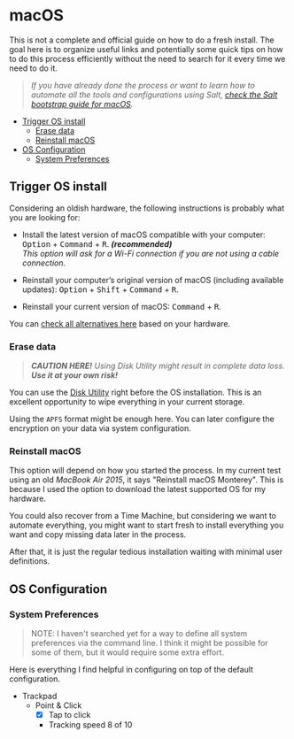 # macOS <!-- omit in toc -->

This is not a complete and official guide on how to do a fresh install. The goal here is to organize useful links and potentially some quick tips on how to do this process efficiently without the need to search for it every time we need to do it.

> _If you have already done the process or want to learn how to automate all the tools and configurations using Salt, [check the Salt bootstrap guide for macOS](/docs/faq/salt/bootstrap.md)._

- [Trigger OS install](#trigger-os-install)
  - [Erase data](#erase-data)
  - [Reinstall macOS](#reinstall-macos)
- [OS Configuration](#os-configuration)
  - [System Preferences](#system-preferences)

## Trigger OS install

Considering an oldish hardware, the following instructions is probably what you are looking for:

- Install the latest version of macOS compatible with your computer: <kbd>Option</kbd> + <kbd>Command</kbd> + <kbd>R</kbd>. _**(recommended)**_  
  _This option will ask for a Wi-Fi connection if you are not using a cable connection._

- Reinstall your computer’s original version of macOS (including available updates): <kbd>Option</kbd> + <kbd>Shift</kbd> + <kbd>Command</kbd> + <kbd>R</kbd>.

- Reinstall your current version of macOS: <kbd>Command</kbd> + <kbd>R</kbd>.

You can [check all alternatives here](https://support.apple.com/en-ca/guide/mac-help/mh27903/mac) based on your hardware.

### Erase data

> _**CAUTION HERE!** Using Disk Utility might result in complete data loss. **Use it at your own risk!**_

You can use the [Disk Utility](https://support.apple.com/en-ca/guide/disk-utility/welcome/mac) right before the OS installation. This is an excellent opportunity to wipe everything in your current storage.

Using the `APFS` format might be enough here. You can later configure the encryption on your data via system configuration.

### Reinstall macOS

This option will depend on how you started the process. In my current test using an old _MacBook Air 2015_, it says "Reinstall macOS Monterey". This is because I used the option to download the latest supported OS for my hardware.

You could also recover from a Time Machine, but considering we want to automate everything, you might want to start fresh to install everything you want and copy missing data later in the process.

After that, it is just the regular tedious installation waiting with minimal user definitions.

## OS Configuration

### System Preferences

> NOTE: I haven't searched yet for a way to define all system preferences via the command line. I think it might be possible for some of them, but it would require some extra effort.

Here is everything I find helpful in configuring on top of the default configuration.

- Trackpad
  - Point & Click
    - [X] Tap to click
    - Tracking speed 8 of 10
